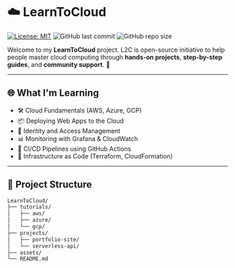 # ☁️ LearnToCloud

[![License: MIT](https://img.shields.io/badge/License-MIT-blue.svg)](LICENSE)
![GitHub last commit](https://img.shields.io/github/last-commit/talarsen/LearnToCloud)
![GitHub repo size](https://img.shields.io/github/repo-size/talarsen/LearnToCloud)

Welcome to my **LearnToCloud** project. L2C is open-source initiative to help people master cloud computing through **hands-on projects**, **step-by-step guides**, and **community support**. 🚀

---

## 🌐 What I'm Learning

- 🛠️ Cloud Fundamentals (AWS, Azure, GCP)
- 📦 Deploying Web Apps to the Cloud
- 🔐 Identity and Access Management
- 📊 Monitoring with Grafana & CloudWatch
- 🧰 CI/CD Pipelines using GitHub Actions
- 🔧 Infrastructure as Code (Terraform, CloudFormation)

---

## 📁 Project Structure

```bash
LearnToCloud/
├── tutorials/
│   ├── aws/
│   ├── azure/
│   └── gcp/
├── projects/
│   ├── portfolio-site/
│   └── serverless-api/
├── assets/
└── README.md

```

